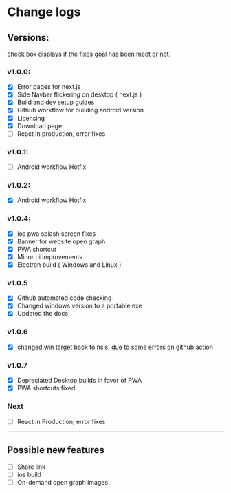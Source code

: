# Change logs

## Versions:
check box displays if the fixes goal has been meet or not.

### **v1.0.0**:
- [X] Error pages for next.js
- [X] Side Navbar flickering on desktop ( next.js )
- [X] Build and dev setup guides
- [X] Github workflow for building android version
- [X] Licensing
- [X] Download page
- [ ] React in production, error fixes

### **v1.0.1**:
- [ ] Android workflow Hotfix

### **v1.0.2**:
- [X] Android workflow Hotfix

### **v1.0.4**:
- [X] ios pwa splash screen fixes
- [X] Banner for website open graph
- [X] PWA shortcut
- [X] Minor ui improvements
- [X] Electron build ( Windows and Linux )

### **v1.0.5**
- [X] Github automated code checking
- [X] Changed windows version to a portable exe
- [X] Updated the docs

### **v1.0.6**
- [X] changed win target back to nsis, due to some errors on github action 

### **v1.0.7**
- [X] Depreciated Desktop builds in favor of PWA
- [X] PWA shortcuts fixed

### **Next**
- [ ] React in Production, error fixes


---

## Possible new features
- [ ] Share link
- [ ] ios build
- [ ] On-demand open graph images